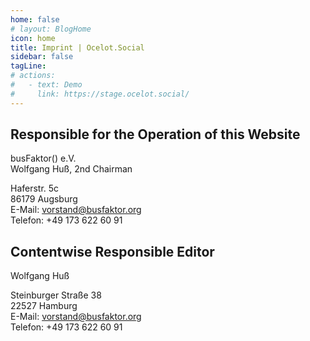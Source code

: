 ```yaml
---
home: false
# layout: BlogHome
icon: home
title: Imprint | Ocelot.Social
sidebar: false
tagLine: 
# actions:
#   - text: Demo
#     link: https://stage.ocelot.social/
---
```

## Responsible for the Operation of this Website

busFaktor() e.V.  
Wolfgang Huß, 2nd Chairman

Haferstr. 5c  
86179 Augsburg  
E-Mail: <vorstand@busfaktor.org>  
Telefon: +49 173 622 60 91

## Contentwise Responsible Editor

Wolfgang Huß  

Steinburger Straße 38  
22527 Hamburg  
E-Mail: <vorstand@busfaktor.org>  
Telefon: +49 173 622 60 91
